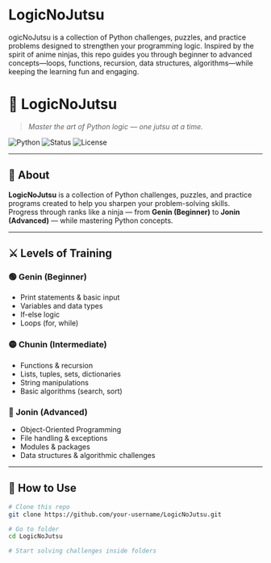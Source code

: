 # LogicNoJutsu
ogicNoJutsu is a collection of Python challenges, puzzles, and practice problems designed to strengthen your programming logic. Inspired by the spirit of anime ninjas, this repo guides you through beginner to advanced concepts—loops, functions, recursion, data structures, algorithms—while keeping the learning fun and engaging.
# 🐍 LogicNoJutsu  
> *Master the art of Python logic — one jutsu at a time.*

![Python](https://img.shields.io/badge/Python-3.x-blue?logo=python)
![Status](https://img.shields.io/badge/Status-Training%20in%20Progress-orange)
![License](https://img.shields.io/badge/License-MIT-green)

---

## 🥋 About
**LogicNoJutsu** is a collection of Python challenges, puzzles, and practice programs created to help you sharpen your problem-solving skills.  
Progress through ranks like a ninja — from **Genin (Beginner)** to **Jonin (Advanced)** — while mastering Python concepts.

---

## ⚔️ Levels of Training

### 🟢 Genin (Beginner)
- Print statements & basic input
- Variables and data types
- If-else logic
- Loops (for, while)

### 🟡 Chunin (Intermediate)
- Functions & recursion
- Lists, tuples, sets, dictionaries
- String manipulations
- Basic algorithms (search, sort)

### 🔴 Jonin (Advanced)
- Object-Oriented Programming
- File handling & exceptions
- Modules & packages
- Data structures & algorithmic challenges

---

## 📘 How to Use
```bash
# Clone this repo
git clone https://github.com/your-username/LogicNoJutsu.git

# Go to folder
cd LogicNoJutsu

# Start solving challenges inside folders
